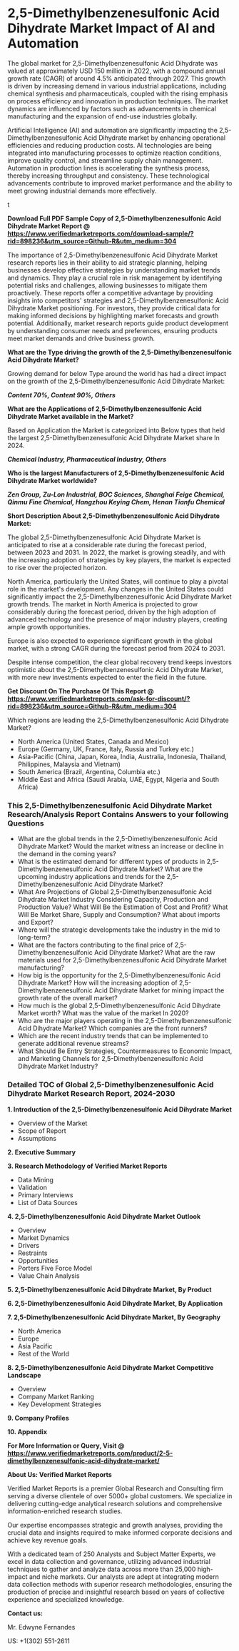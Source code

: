 <meta name="title" content="Global 2,5-Dimethylbenzenesulfonic Acid Dihydrate Market Impact of AI and Automation"><meta name="description" content="The global market for 2,5-Dimethylbenzenesulfonic Acid Dihydrate was valued at approximately USD 150 million in 2022, with a compound annual growth rate (CAGR) of arou"><meta name="title" content="2,5-Dimethylbenzenesulfonic Acid Dihydrate Market Size, Share, Scope, Trends, Growth, Opportunities, Analysis, Forecast"><h1>2,5-Dimethylbenzenesulfonic Acid Dihydrate Market Impact of AI and Automation</h1><p>The global market for 2,5-Dimethylbenzenesulfonic Acid Dihydrate was valued at approximately USD 150 million in 2022, with a compound annual growth rate (CAGR) of around 4.5% anticipated through 2027. This growth is driven by increasing demand in various industrial applications, including chemical synthesis and pharmaceuticals, coupled with the rising emphasis on process efficiency and innovation in production techniques. The market dynamics are influenced by factors such as advancements in chemical manufacturing and the expansion of end-use industries globally.</p><p>Artificial Intelligence (AI) and automation are significantly impacting the 2,5-Dimethylbenzenesulfonic Acid Dihydrate market by enhancing operational efficiencies and reducing production costs. AI technologies are being integrated into manufacturing processes to optimize reaction conditions, improve quality control, and streamline supply chain management. Automation in production lines is accelerating the synthesis process, thereby increasing throughput and consistency. These technological advancements contribute to improved market performance and the ability to meet growing industrial demands more effectively.</p>t</p><p id="" class=""><strong>Download Full PDF Sample Copy of 2,5-Dimethylbenzenesulfonic Acid Dihydrate Market Report @ <a href="https://www.verifiedmarketreports.com/download-sample/?rid=898236&utm_source=Github-R&utm_medium=304" target="_blank">https://www.verifiedmarketreports.com/download-sample/?rid=898236&utm_source=Github-R&utm_medium=304</a></strong></p><p>The importance of&nbsp;2,5-Dimethylbenzenesulfonic Acid Dihydrate Market research reports lies in their ability to aid strategic planning, helping businesses develop effective strategies by understanding market trends and dynamics. They play a crucial role in risk management by identifying potential risks and challenges, allowing businesses to mitigate them proactively. These reports offer a competitive advantage by providing insights into competitors' strategies and 2,5-Dimethylbenzenesulfonic Acid Dihydrate Market positioning. For investors, they provide critical data for making informed decisions by highlighting market forecasts and growth potential. Additionally, market research reports guide product development by understanding consumer needs and preferences, ensuring products meet market demands and drive business growth.</p><p><strong>What are the&nbsp;Type driving the growth of the 2,5-Dimethylbenzenesulfonic Acid Dihydrate Market?</strong></p><p id="" class="">Growing demand for below Type around the world has had a direct impact on the growth of the 2,5-Dimethylbenzenesulfonic Acid Dihydrate Market:</p><em><strong>Content 70%, Content 90%, Others</strong></em></p><strong>What are the&nbsp;Applications&nbsp;of 2,5-Dimethylbenzenesulfonic Acid Dihydrate Market available in the Market?</strong></p><p id="" class="">Based on Application the Market is categorized into Below types that held the largest 2,5-Dimethylbenzenesulfonic Acid Dihydrate Market share In 2024.</p><em><strong>Chemical Industry, Pharmaceutical Industry, Others</strong></em></p><strong>Who is the largest Manufacturers of 2,5-Dimethylbenzenesulfonic Acid Dihydrate Market worldwide?</strong></p><p><em><strong>Zen Group, Zu-Lon Industrial, BOC Sciences, Shanghai Feige Chemical, Qinmu Fine Chemical, Hangzhou Keying Chem, Henan Tianfu Chemical</strong></em></p><p id="" class=""><strong>Short Description About 2,5-Dimethylbenzenesulfonic Acid Dihydrate Market:</strong></p><p>The global 2,5-Dimethylbenzenesulfonic Acid Dihydrate Market is anticipated to rise at a considerable rate during the forecast period, between 2023 and 2031. In 2022, the market is growing steadily, and with the increasing adoption of strategies by key players, the market is expected to rise over the projected horizon.</p><p>North America, particularly the United States, will continue to play a pivotal role in the market's development. Any changes in the United States could significantly impact the 2,5-Dimethylbenzenesulfonic Acid Dihydrate Market growth trends. The market in North America is projected to grow considerably during the forecast period, driven by the high adoption of advanced technology and the presence of major industry players, creating ample growth opportunities.</p><p>Europe is also expected to experience significant growth in the global market, with a strong CAGR during the forecast period from 2024 to 2031.</p><p>Despite intense competition, the clear global recovery trend keeps investors optimistic about the 2,5-Dimethylbenzenesulfonic Acid Dihydrate Market, with more new investments expected to enter the field in the future.</p><p id="" class=""><strong>Get Discount On The Purchase Of This Report @ <a href="https://www.verifiedmarketreports.com/ask-for-discount/?rid=898236&utm_source=Github-R&utm_medium=304" target="_blank">https://www.verifiedmarketreports.com/ask-for-discount/?rid=898236&utm_source=Github-R&utm_medium=304</a></strong></p>Which regions are leading the 2,5-Dimethylbenzenesulfonic Acid Dihydrate Market?</p><ul><li>North America (United States, Canada and Mexico)</li><li>Europe (Germany, UK, France, Italy, Russia and Turkey etc.)</li><li>Asia-Pacific (China, Japan, Korea, India, Australia, Indonesia, Thailand, Philippines, Malaysia and Vietnam)</li><li>South America (Brazil, Argentina, Columbia etc.)</li><li>Middle East and Africa (Saudi Arabia, UAE, Egypt, Nigeria and South Africa)</li></ul><h3 id="" class="">This 2,5-Dimethylbenzenesulfonic Acid Dihydrate Market Research/Analysis Report Contains Answers to your following Questions</h3><ul><li>What are the global trends in the 2,5-Dimethylbenzenesulfonic Acid Dihydrate Market? Would the market witness an increase or decline in the demand in the coming years?</li><li>What is the estimated demand for different types of products in 2,5-Dimethylbenzenesulfonic Acid Dihydrate Market? What are the upcoming industry applications and trends for the 2,5-Dimethylbenzenesulfonic Acid Dihydrate Market?</li><li>What Are Projections of Global 2,5-Dimethylbenzenesulfonic Acid Dihydrate Market Industry Considering Capacity, Production and Production Value? What Will Be the Estimation of Cost and Profit? What Will Be Market Share, Supply and Consumption? What about imports and Export?</li><li>Where will the strategic developments take the industry in the mid to long-term?</li><li>What are the factors contributing to the final price of 2,5-Dimethylbenzenesulfonic Acid Dihydrate Market? What are the raw materials used for 2,5-Dimethylbenzenesulfonic Acid Dihydrate Market manufacturing?</li><li>How big is the opportunity for the 2,5-Dimethylbenzenesulfonic Acid Dihydrate Market? How will the increasing adoption of 2,5-Dimethylbenzenesulfonic Acid Dihydrate Market for mining impact the growth rate of the overall market?</li><li>How much is the global 2,5-Dimethylbenzenesulfonic Acid Dihydrate Market worth? What was the value of the market In 2020?</li><li>Who are the major players operating in the 2,5-Dimethylbenzenesulfonic Acid Dihydrate Market? Which companies are the front runners?</li><li>Which are the recent industry trends that can be implemented to generate additional revenue streams?</li><li>What Should Be Entry Strategies, Countermeasures to Economic Impact, and Marketing Channels for 2,5-Dimethylbenzenesulfonic Acid Dihydrate Market Industry?</li></ul><h3 id="" class="">Detailed TOC of Global 2,5-Dimethylbenzenesulfonic Acid Dihydrate Market Research Report, 2024-2030</h3><p id="" class=""><strong>1. Introduction of the 2,5-Dimethylbenzenesulfonic Acid Dihydrate Market</strong></p><ul><li>Overview of the Market</li><li>Scope of Report</li><li>Assumptions</li></ul><p id="" class=""><strong>2. Executive Summary</strong></p><p id="" class=""><strong>3. Research Methodology of Verified Market Reports</strong></p><ul><li>Data Mining</li><li>Validation</li><li>Primary Interviews</li><li>List of Data Sources</li></ul><p id="" class=""><strong>4. 2,5-Dimethylbenzenesulfonic Acid Dihydrate Market Outlook</strong></p><ul><li>Overview</li><li>Market Dynamics</li><li>Drivers</li><li>Restraints</li><li>Opportunities</li><li>Porters Five Force Model</li><li>Value Chain Analysis</li></ul><p id="" class=""><strong>5. 2,5-Dimethylbenzenesulfonic Acid Dihydrate Market, By Product</strong></p><p id="" class=""><strong>6. 2,5-Dimethylbenzenesulfonic Acid Dihydrate Market, By Application</strong></p><p id="" class=""><strong>7. 2,5-Dimethylbenzenesulfonic Acid Dihydrate Market, By Geography</strong></p><ul><li>North America</li><li>Europe</li><li>Asia Pacific</li><li>Rest of the World</li></ul><p id="" class=""><strong>8. 2,5-Dimethylbenzenesulfonic Acid Dihydrate Market Competitive Landscape</strong></p><ul><li>Overview</li><li>Company Market Ranking</li><li>Key Development Strategies</li></ul><p id="" class=""><strong>9. Company Profiles</strong></p><p id="" class=""><strong>10. Appendix</strong></p><p id="" class=""><strong>For More Information or Query, Visit @ <a href="https://www.verifiedmarketreports.com/product/2-5-dimethylbenzenesulfonic-acid-dihydrate-market/" target="_blank">https://www.verifiedmarketreports.com/product/2-5-dimethylbenzenesulfonic-acid-dihydrate-market/</a></strong></p><p id="" class=""><strong>About Us: Verified Market Reports</strong></p><p id="" class="">Verified Market Reports is a premier Global Research and Consulting firm serving a diverse clientele of over 5000+ global customers. We specialize in delivering cutting-edge analytical research solutions and comprehensive information-enriched research studies.</p><p id="" class="">Our expertise encompasses strategic and growth analyses, providing the crucial data and insights required to make informed corporate decisions and achieve key revenue goals.</p><p id="" class="">With a dedicated team of 250 Analysts and Subject Matter Experts, we excel in data collection and governance, utilizing advanced industrial techniques to gather and analyze data across more than 25,000 high-impact and niche markets. Our analysts are adept at integrating modern data collection methods with superior research methodologies, ensuring the production of precise and insightful research based on years of collective experience and specialized knowledge.</p><p id="" class=""><strong>Contact us:</strong></p><p id="" class="">Mr. Edwyne Fernandes</p><p id="" class="">US: +1(302) 551-2611</p>